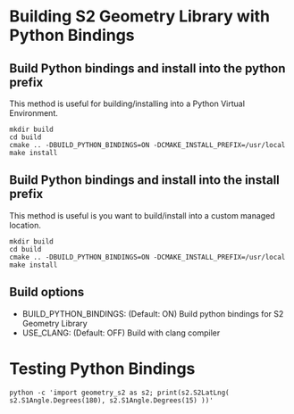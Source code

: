 
# Building S2 Geometry Library with Python Bindings

## Build Python bindings and install into the python prefix
This method is useful for building/installing into a Python Virtual Environment.

    mkdir build
    cd build
    cmake .. -DBUILD_PYTHON_BINDINGS=ON -DCMAKE_INSTALL_PREFIX=/usr/local
    make install

## Build Python bindings and install into the install prefix
This method is useful is you want to build/install into a custom managed location.

    mkdir build
    cd build
    cmake .. -DBUILD_PYTHON_BINDINGS=ON -DCMAKE_INSTALL_PREFIX=/usr/local
    make install

## Build options

* BUILD_PYTHON_BINDINGS: (Default: ON) Build python bindings for S2 Geometry Library
* USE_CLANG: (Default: OFF) Build with clang compiler

# Testing Python Bindings

    python -c 'import geometry_s2 as s2; print(s2.S2LatLng( s2.S1Angle.Degrees(180), s2.S1Angle.Degrees(15) ))'
